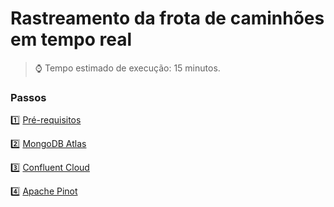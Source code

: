 <h1>Rastreamento da frota de caminhões em tempo real</h1>

> :watch: Tempo estimado de execução: 15 minutos.

### Passos

:one: <a href="pre-requisitos.md">Pré-requisitos</a>

:two: <a href="mongodb-atlas.md">MongoDB Atlas</a>

:three: <a href="confluent-cloud.md">Confluent Cloud</a>

:four: <a href="apache-pinot.md">Apache Pinot</a>